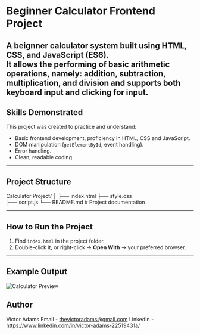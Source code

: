 # Beginner Calculator Frontend Project
A beignner calculator system built using **HTML**, **CSS**, and **JavaScript (ES6)**.  
It allows the performing of basic arithmetic operations, namely: addition, subtraction, multiplication, and division and supports both keyboard input and clicking for input.
---

## Skills Demonstrated
This project was created to practice and understand:
- Basic frontend development, proficiency in HTML, CSS and JavaScript.
- DOM manipulation (`getElementById`, event handling).
- Error handling.
- Clean, readable coding.


---

## Project Structure
Calculator Project/
│
├── index.html 
├── style.css  
├── script.js 
└── README.md # Project documentation


---

## How to Run the Project

1. Find `index.html` in the project folder.  
2. Double-click it, or right-click → **Open With** → your preferred browser.

 
---

## Example Output

 
![Calculator Preview](screenshot.png)


## Author
Victor Adams
Email - thevictoradams@gmail.com
LinkedIn - https://www.linkedin.com/in/victor-adams-22519431a/